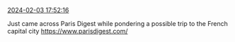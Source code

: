 [2024-02-03 17:52:16](https://mstdn.social/@hill_wanderer/111868820631139286)

Just came across Paris Digest while pondering a possible trip to the French capital city <a href="https://www.parisdigest.com/" target="_blank" rel="nofollow noopener noreferrer" translate="no">https://www.<span class="">parisdigest.com/</a>